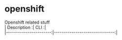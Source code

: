 # openshift
Openshift related stuff <br>
|      Description      :|              CLI              :|<br>
|-----------------------:|-------------------------------:|<br>
